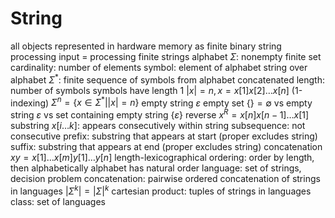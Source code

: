 # String
all objects represented in hardware memory as finite binary string
	processing input = processing finite strings
alphabet $\Sigma$: nonempty finite set
	cardinality: number of elements
symbol: element of alphabet
string over alphabet $\Sigma^*$: finite sequence of symbols from alphabet concatenated
	length: number of symbols
		symbols have length 1
		$|x| = n, x = x[1]x[2]\ldots x[n]$ (1-indexing)
		$\Sigma^n = \{x \in \Sigma^* \vert |x| = n\}$
	empty string $\varepsilon$
		empty set $\{\} = \emptyset$ vs empty string $\varepsilon$ vs set containing empty string $\{\varepsilon\}$
	reverse $x^R = x[n]x[n-1]\ldots x[1]$
	substring $x[i\ldots k]$: appears consecutively within string
		subsequence: not consecutive
		prefix: substring that appears at start (proper excludes string)
		suffix: substring that appears at end (proper excludes string)
	concatenation $xy = x[1]\ldots x[m]y[1]\ldots y[n]$
	length-lexicographical ordering: order by length,  then alphabetically
		alphabet has natural order
language: set of strings, decision problem
	concatenation: pairwise ordered concatenation of strings in languages
		$|\Sigma^k| = |\Sigma|^k$
	cartesian product: tuples of strings in languages
class: set of languages